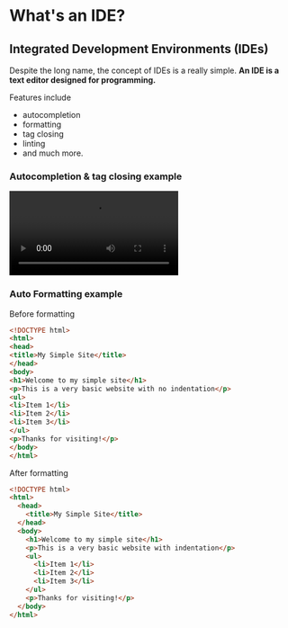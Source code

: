 # What's an IDE?
## Integrated Development Environments (IDEs)
Despite the long name, the concept of IDEs is a really simple. **An IDE is a text editor designed for programming.**

Features include 
- autocompletion
- formatting
- tag closing
- linting
- and much more.


### Autocompletion & tag closing example
![movie](../images/autocomplete.mp4)

### Auto Formatting example
Before formatting
```html
<!DOCTYPE html>
<html>
<head>
<title>My Simple Site</title>
</head>
<body>
<h1>Welcome to my simple site</h1>
<p>This is a very basic website with no indentation</p>
<ul>
<li>Item 1</li>
<li>Item 2</li>
<li>Item 3</li>
</ul>
<p>Thanks for visiting!</p>
</body>
</html>
```

After formatting
```html
<!DOCTYPE html>
<html>
  <head>
    <title>My Simple Site</title>
  </head>
  <body>
    <h1>Welcome to my simple site</h1>
    <p>This is a very basic website with indentation</p>
    <ul>
      <li>Item 1</li>
      <li>Item 2</li>
      <li>Item 3</li>
    </ul>
    <p>Thanks for visiting!</p>
  </body>
</html>
```